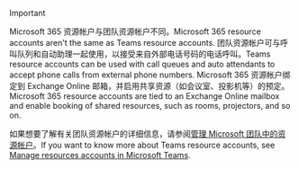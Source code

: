 > [!IMPORTANT]
> <span data-ttu-id="d2419-101">Microsoft 365 资源帐户与团队资源帐户不同。</span><span class="sxs-lookup"><span data-stu-id="d2419-101">Microsoft 365 resource accounts aren't the same as Teams resource accounts.</span></span> <span data-ttu-id="d2419-102">团队资源帐户可与呼叫队列和自动助理一起使用，以接受来自外部电话号码的电话呼叫。</span><span class="sxs-lookup"><span data-stu-id="d2419-102">Teams resource accounts can be used with call queues and auto attendants to accept phone calls from external phone numbers.</span></span> <span data-ttu-id="d2419-103">Microsoft 365 资源帐户绑定到 Exchange Online 邮箱，并启用共享资源（如会议室、投影机等）的预定。</span><span class="sxs-lookup"><span data-stu-id="d2419-103">Microsoft 365 resource accounts are tied to an Exchange Online mailbox and enable booking of shared resources, such as rooms, projectors, and so on.</span></span>
>
> <span data-ttu-id="d2419-104">如果想要了解有关团队资源帐户的详细信息，请参阅[管理 Microsoft 团队中的资源帐户](../manage-resource-accounts.md)。</span><span class="sxs-lookup"><span data-stu-id="d2419-104">If you want to know more about Teams resource accounts, see [Manage resources accounts in Microsoft Teams](../manage-resource-accounts.md).</span></span>
